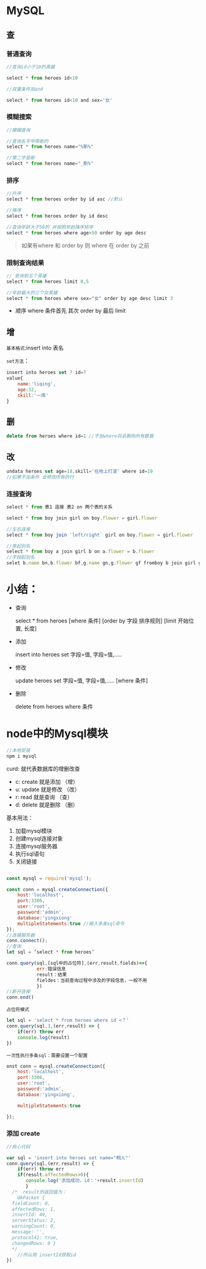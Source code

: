 # MySQL

## 查

### 普通查询

``` js
//查询id小于10的英雄

select * from heroes id<10 

//双重条件加and

select * from heroes id<10 and sex='女'


```

### 模糊搜索

``` js
//模糊查询

//查询名字中带斯的
select * from heroes name="%斯%"

//第二字是斯
select * from heroes name="_斯%"
```

### 排序

``` js
//升序
select * from heroes order by id asc //默认

//降序
select * from heroes order by id desc

//查询年龄大于50的 并按照年龄降序排序
select * from heroes where age>50 order by age desc 
```

> 如果有where 和 order by 则 where 在 order by 之前

### 限制查询结果

``` js
// 查询前五个英雄
select * from heroes limit 0,5

//年龄最大的三个女英雄
select * from heroes where sex="女" order by age desc limit 3
```

+ 顺序 where 条件首先 其次 order by  最后 limit

## 增

`基本格式`:insert into 表名

`set方法`：

``` js
insert into heroes set ? id=?
value{
	name:'liqing',
    age:32,
    skill:'一库'
}
```





## 删

``` js
delete from heroes where id=1 //不加where将会删除所有数据
```



## 改

``` js
undata heroes set age=18,skill='在地上打滚' where id=19
//如果不加条件 会修改所有的行
```



### 连接查询

``` js
select * from 表1 连接 表2 on 两个表的关系

select * from boy join girl on boy.flower = girl.flower

//左右连接
select * from boy join `left/right` girl on boy.flower = girl.flower

//表起别名
select * from boy a join girl b on a.flower = b.flower
//字段起别名
selet b.name bn,b.flower bf,g.name gn,g.flower gf fromboy b join girl g on b.flower = g.flower 
```

# 小结：

- 查询

  select * from heroes  [where 条件]   [order by  字段  排序规则]   [limit   开始位置, 长度]

- 添加

  insert into heroes  set  字段=值, 字段=值,.....

- 修改

  update heroes set 字段=值, 字段=值,..... [where  条件]

- 删除

  delete  from  heroes  where  条件

# node中的Mysql模块

``` js
//本地安装
npm i mysql
```

curd: 就代表数据库的增删改查

+ c: create 就是添加 （增）
+ u: update 就是修改 （改）
+ r: read 就是查询 （查）
+ d: delete 就是删除 （删）

基本用法：

1. 加载mysql模块
2. 创建mysql连接对象
3. 连接mysql服务器
4. 执行sql语句
5. 关闭链接

``` js

const mysql = require('mysql');

const conn = mysql.createConnection({
    host:'localhost',
    port:3306,
    user:'root',
    password:'admin',
    database:'yingxiong'
    multipleStatements:true //输入多条sql命令
});
//连接服务器
conn.connect();
//查询
let sql = ‘select * from heroes’

conn.query(sql,[sql中的占位符],(err,result,fields)=>{
           err:错误信息
           result：结果
           fieldes：当前查询过程中涉及的字段信息，一般不用
           })
//断开连接
conn.end()
```

`占位符模式`

``` js
let sql = 'select * from heroes where id <？'
conn.query(sql,3,(err,result) => {
    if(err) throw err
    console.log(result)
})
```

`一次性执行多条sql：需要设置一个配置`

``` js
onst conn = mysql.createConnection({
    host:'localhost',
    port:3306,
    user:'root',
    password:'admin',
    database:'yingxiong',

	multipleStatements:true

});
```

### 添加 create

``` js
//核心代码

var sql = 'insert into heroes set name="桐人"'
conn.query(sql,(err,result) => {
    if(err) throw err
    if(result.affectedRows>0){
       console.log('添加成功，id：'+result.insertId)
       }
  /*  result的返回值为：
    OkPacket {
  fieldCount: 0,
  affectedRows: 1,
  insertId: 49,
  serverStatus: 2,
  warningCount: 0,
  message: '',
  protocol41: true,
  changedRows: 0 }
  */
    //所以用 insertId获取id
})
```

